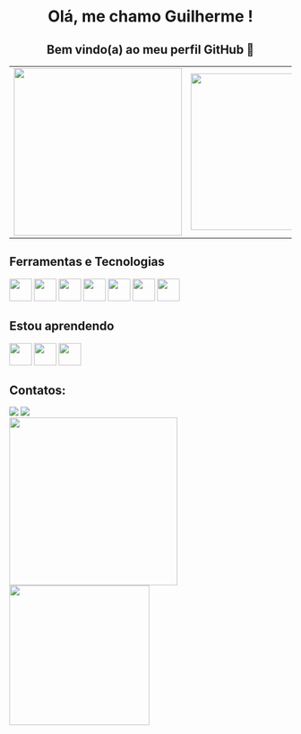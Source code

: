 <h1 align="center"> Olá, me chamo Guilherme ! </h1> 

<h2 align="center">  Bem vindo(a) ao meu perfil GitHub 👋 </h2>

<table align="center">
  <tr>
    <td align="left">
      <img src="https://github.com/Gui-GitHub/Gui-GitHub/assets/146478427/951205a1-6adb-43b0-959b-219cb0d90ecd" width="300">
    </td>
    <td align="right">
      <img src="https://media1.tenor.com/m/N--OnDx9xAQAAAAC/unigrid-decentralization.gif" width="280">
    </td>
  </tr>
</table>

## Ferramentas e Tecnologias

<img loading="lazy" src= "https://cdn.jsdelivr.net/gh/devicons/devicon@latest/icons/python/python-original.svg" width="40" height="40"/> <img src="https://cdn.jsdelivr.net/gh/devicons/devicon@latest/icons/php/php-original.svg" width="40" height="40"/> <img src="https://cdn.jsdelivr.net/gh/devicons/devicon@latest/icons/mysql/mysql-original.svg" width="40" height="40"/> <img loading="lazy" src="https://cdn.jsdelivr.net/gh/devicons/devicon@latest/icons/css3/css3-original.svg" width="40" height="40"/> <img loading="lazy" src="https://cdn.jsdelivr.net/gh/devicons/devicon@latest/icons/html5/html5-original.svg" width="40" height="40"/> <img loading="lazy" src="https://cdn.jsdelivr.net/gh/devicons/devicon/icons/java/java-original.svg" width="40" height="40"/> <img src="https://cdn.jsdelivr.net/gh/devicons/devicon@latest/icons/spring/spring-original.svg" width="40" height="40"/> 
          

## Estou aprendendo


<img loading="lazy" src= "https://cdn.jsdelivr.net/gh/devicons/devicon@latest/icons/python/python-original.svg" width="40" height="40"/> <img src="https://cdn.jsdelivr.net/gh/devicons/devicon@latest/icons/django/django-plain.svg" width="40" height="40"/> <img src="https://cdn.jsdelivr.net/gh/devicons/devicon@latest/icons/pandas/pandas-original-wordmark.svg" width="40" height="40"/> 
          

## Contatos:

<div>
<a href = "mailto:contato@guilhermecavalcante222@gmail.com"><img loading="lazy" src="https://img.shields.io/badge/Gmail-D14836?style=for-the-badge&logo=gmail&logoColor=white" target="_blank"></a>
<a href="https://www.linkedin.com/in/gguilhermedearaujo/" target="_blank"><img loading="lazy" src="https://img.shields.io/badge/-LinkedIn-%230077B5?style=for-the-badge&logo=linkedin&logoColor=white" target="_blank"></a>   
</div>

<div>
<a href="https://github.com/Gui-GitHub">
<img loading="lazy" height="300em" src="https://github-readme-stats.vercel.app/api/top-langs/?username=Gui-Github" />
<img loading="lazy" height="250em" src="https://github-readme-stats.vercel.app/api?username=Gui-GitHub&show_icons=true&theme=dracula&include_all_commits=true&count_private=true"/>
</div>


